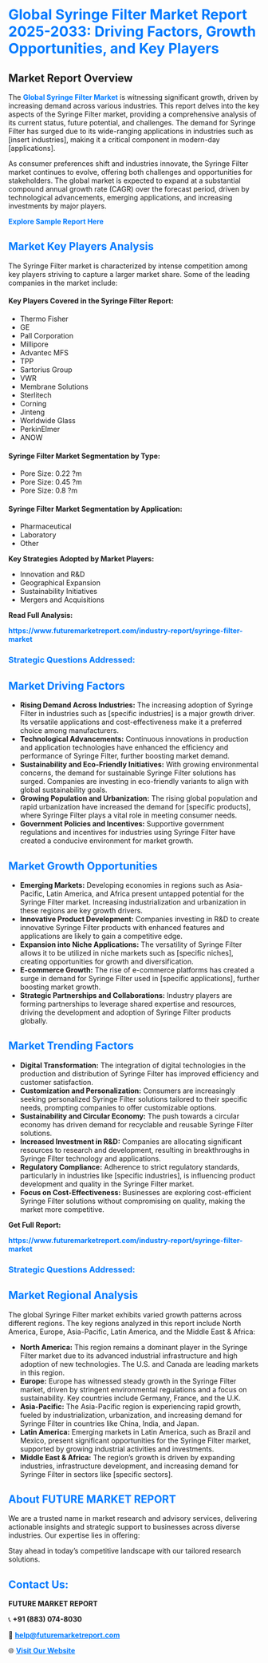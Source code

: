 <h1 style="color: #007BFF;">Global Syringe Filter Market Report 2025-2033: Driving Factors, Growth Opportunities, and Key Players</h1>

<section id="overview">
<h2>Market Report Overview</h2>
<p>The <a href="https://www.futuremarketreport.com/industry-report/syringe-filter-market" style="color: #007BFF; text-decoration: none;"><strong>Global Syringe Filter Market</strong></a> is witnessing significant growth, driven by increasing demand across various industries. This report delves into the key aspects of the Syringe Filter market, providing a comprehensive analysis of its current status, future potential, and challenges. The demand for Syringe Filter has surged due to its wide-ranging applications in industries such as [insert industries], making it a critical component in modern-day [applications].</p>
<p>As consumer preferences shift and industries innovate, the Syringe Filter market continues to evolve, offering both challenges and opportunities for stakeholders. The global market is expected to expand at a substantial compound annual growth rate (CAGR) over the forecast period, driven by technological advancements, emerging applications, and increasing investments by major players.</p>
</section>

<section id="overview">
<p><a href="https://www.futuremarketreport.com/request-sample/reportId=64342" style="color: #007BFF; text-decoration: none;"><strong>Explore Sample Report Here</strong></a></p>
</section>

<section id="key-players">
<h2 style="color: #007BFF;">Market Key Players Analysis</h2>
<p>The Syringe Filter market is characterized by intense competition among key players striving to capture a larger market share. Some of the leading companies in the market include:</p>
<h4>Key Players Covered in the Syringe Filter Report:</h4>
<ul><li>Thermo Fisher</li><li>GE</li><li>Pall Corporation</li><li>Millipore</li><li>Advantec MFS</li><li>TPP</li><li>Sartorius Group</li><li>VWR</li><li>Membrane Solutions</li><li>Sterlitech</li><li>Corning</li><li>Jinteng</li><li>Worldwide Glass</li><li>PerkinElmer</li><li>ANOW</li></ul>
<h4>Syringe Filter Market Segmentation by Type:</h4>
<ul><li>Pore Size: 0.22 ?m</li><li>Pore Size: 0.45 ?m</li><li>Pore Size: 0.8 ?m</li></ul>

<h4>Syringe Filter Market Segmentation by Application:</h4>
<ul><li>Pharmaceutical</li><li>Laboratory</li><li>Other</li></ul>
<p><strong>Key Strategies Adopted by Market Players:</strong></p>
<ul>
<li>Innovation and R&D</li>
<li>Geographical Expansion</li>
<li>Sustainability Initiatives</li>
<li>Mergers and Acquisitions</li>
</ul>
</section>

<section>
<p><strong>Read Full Analysis: </strong></p><a href="https://www.futuremarketreport.com/industry-report/syringe-filter-market" style="color: #007BFF; text-decoration: none;"><strong>https://www.futuremarketreport.com/industry-report/syringe-filter-market</strong></a>
<h3 style="color: #007BFF;">Strategic Questions Addressed:</h3>
</section>

<section id="driving-factors">
<h2 style="color: #007BFF;">Market Driving Factors</h2>
<ul>
<li><strong>Rising Demand Across Industries:</strong> The increasing adoption of Syringe Filter in industries such as [specific industries] is a major growth driver. Its versatile applications and cost-effectiveness make it a preferred choice among manufacturers.</li>
<li><strong>Technological Advancements:</strong> Continuous innovations in production and application technologies have enhanced the efficiency and performance of Syringe Filter, further boosting market demand.</li>
<li><strong>Sustainability and Eco-Friendly Initiatives:</strong> With growing environmental concerns, the demand for sustainable Syringe Filter solutions has surged. Companies are investing in eco-friendly variants to align with global sustainability goals.</li>
<li><strong>Growing Population and Urbanization:</strong> The rising global population and rapid urbanization have increased the demand for [specific products], where Syringe Filter plays a vital role in meeting consumer needs.</li>
<li><strong>Government Policies and Incentives:</strong> Supportive government regulations and incentives for industries using Syringe Filter have created a conducive environment for market growth.</li>
</ul>
</section>

<section id="growth-opportunities">
<h2 style="color: #007BFF;">Market Growth Opportunities</h2>
<ul>
<li><strong>Emerging Markets:</strong> Developing economies in regions such as Asia-Pacific, Latin America, and Africa present untapped potential for the Syringe Filter market. Increasing industrialization and urbanization in these regions are key growth drivers.</li>
<li><strong>Innovative Product Development:</strong> Companies investing in R&D to create innovative Syringe Filter products with enhanced features and applications are likely to gain a competitive edge.</li>
<li><strong>Expansion into Niche Applications:</strong> The versatility of Syringe Filter allows it to be utilized in niche markets such as [specific niches], creating opportunities for growth and diversification.</li>
<li><strong>E-commerce Growth:</strong> The rise of e-commerce platforms has created a surge in demand for Syringe Filter used in [specific applications], further boosting market growth.</li>
<li><strong>Strategic Partnerships and Collaborations:</strong> Industry players are forming partnerships to leverage shared expertise and resources, driving the development and adoption of Syringe Filter products globally.</li>
</ul>
</section>

<section id="trending-factors">
<h2 style="color: #007BFF;">Market Trending Factors</h2>
<ul>
<li><strong>Digital Transformation:</strong> The integration of digital technologies in the production and distribution of Syringe Filter has improved efficiency and customer satisfaction.</li>
<li><strong>Customization and Personalization:</strong> Consumers are increasingly seeking personalized Syringe Filter solutions tailored to their specific needs, prompting companies to offer customizable options.</li>
<li><strong>Sustainability and Circular Economy:</strong> The push towards a circular economy has driven demand for recyclable and reusable Syringe Filter solutions.</li>
<li><strong>Increased Investment in R&D:</strong> Companies are allocating significant resources to research and development, resulting in breakthroughs in Syringe Filter technology and applications.</li>
<li><strong>Regulatory Compliance:</strong> Adherence to strict regulatory standards, particularly in industries like [specific industries], is influencing product development and quality in the Syringe Filter market.</li>
<li><strong>Focus on Cost-Effectiveness:</strong> Businesses are exploring cost-efficient Syringe Filter solutions without compromising on quality, making the market more competitive.</li>
</ul>
</section>

<section>
<p><strong>Get Full Report: </strong></p><a href="https://www.futuremarketreport.com/industry-report/syringe-filter-market" style="color: #007BFF; text-decoration: none;"><strong>https://www.futuremarketreport.com/industry-report/syringe-filter-market</strong></a>
<h3 style="color: #007BFF;">Strategic Questions Addressed:</h3>
</section>


<section id="regional-analysis">
<h2 style="color: #007BFF;">Market Regional Analysis</h2>
<p>The global Syringe Filter market exhibits varied growth patterns across different regions. The key regions analyzed in this report include North America, Europe, Asia-Pacific, Latin America, and the Middle East & Africa:</p>
<ul>
<li><strong>North America:</strong> This region remains a dominant player in the Syringe Filter market due to its advanced industrial infrastructure and high adoption of new technologies. The U.S. and Canada are leading markets in this region.</li>
<li><strong>Europe:</strong> Europe has witnessed steady growth in the Syringe Filter market, driven by stringent environmental regulations and a focus on sustainability. Key countries include Germany, France, and the U.K.</li>
<li><strong>Asia-Pacific:</strong> The Asia-Pacific region is experiencing rapid growth, fueled by industrialization, urbanization, and increasing demand for Syringe Filter in countries like China, India, and Japan.</li>
<li><strong>Latin America:</strong> Emerging markets in Latin America, such as Brazil and Mexico, present significant opportunities for the Syringe Filter market, supported by growing industrial activities and investments.</li>
<li><strong>Middle East & Africa:</strong> The region’s growth is driven by expanding industries, infrastructure development, and increasing demand for Syringe Filter in sectors like [specific sectors].</li>
</ul>
</section>

<footer>
<h2 style="color: #007BFF;">About FUTURE MARKET REPORT</h2>
<p>We are a trusted name in market research and advisory services, delivering actionable insights and strategic support to businesses across diverse industries. Our expertise lies in offering:</p>

<p>Stay ahead in today’s competitive landscape with our tailored research solutions.</p>

<h2 style="color: #007BFF;">Contact Us:</h2>
<p><strong>FUTURE MARKET REPORT</strong></p>
<p>📞 <strong>+91 (883) 074-8030</strong></p>
<p>📧 <strong><a href="mailto:help@futuremarketreport.com" style="color: #007BFF;">help@futuremarketreport.com</a></strong></p>
<p>🌐 <strong><a href="https://www.futuremarketreport.com/" style="color: #007BFF;">Visit Our Website</a></strong></p>
</footer>